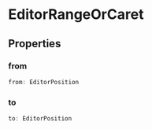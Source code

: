# EditorRangeOrCaret



## Properties

### from

```ts
from: EditorPosition
```



### to

```ts
to: EditorPosition
```



